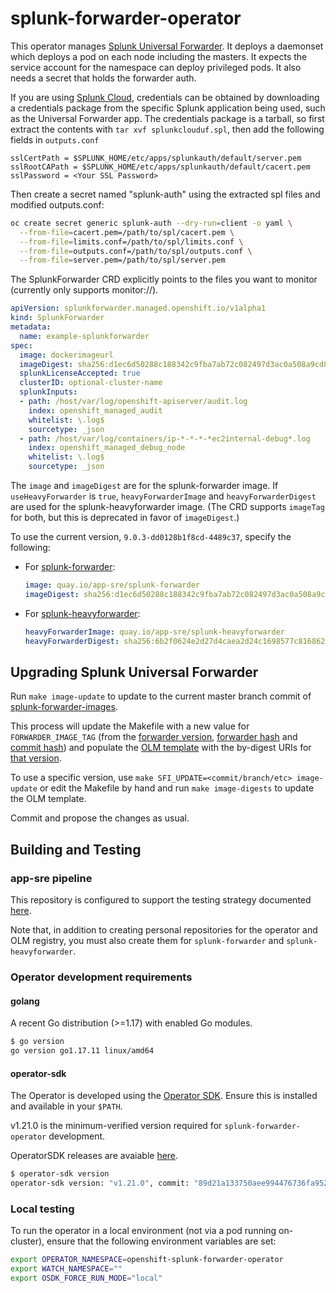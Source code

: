 # splunk-forwarder-operator

This operator manages [Splunk Universal Forwarder](https://docs.splunk.com/Documentation/Forwarder/latest/Forwarder/Abouttheuniversalforwarder). It deploys a daemonset which 
deploys a pod on each node including the masters. It expects the service account
for the namespace can deploy privileged pods. It also needs a secret that holds
the forwarder auth.

If you are using [Splunk Cloud](https://www.splunk.com/en_us/software/splunk-cloud.html), credentials can be obtained by
downloading a credentials package from the specific Splunk application being used, such as the Universal Forwarder app.
The credentials package is a tarball, so first extract the contents with `tar xvf splunkclouduf.spl`, then add the
following fields in `outputs.conf`

```
sslCertPath = $SPLUNK_HOME/etc/apps/splunkauth/default/server.pem
sslRootCAPath = $SPLUNK_HOME/etc/apps/splunkauth/default/cacert.pem
sslPassword = <Your SSL Password>
```

Then create a secret named "splunk-auth" using the extracted spl files and modified outputs.conf:

```bash
oc create secret generic splunk-auth --dry-run=client -o yaml \
  --from-file=cacert.pem=/path/to/spl/cacert.pem \
  --from-file=limits.conf=/path/to/spl/limits.conf \
  --from-file=outputs.conf=/path/to/spl/outputs.conf \
  --from-file=server.pem=/path/to/spl/server.pem
```

The SplunkForwarder CRD explicitly points to the files you want to monitor (currently only supports monitor://).

```yaml
apiVersion: splunkforwarder.managed.openshift.io/v1alpha1
kind: SplunkForwarder
metadata:
  name: example-splunkforwarder
spec:
  image: dockerimageurl
  imageDigest: sha256:d1ec6d50288c188342c9fba7ab72c082497d3ac0a508a9cd8cea4968af1e3ed8
  splunkLicenseAccepted: true
  clusterID: optional-cluster-name
  splunkInputs:
  - path: /host/var/log/openshift-apiserver/audit.log
    index: openshift_managed_audit
    whitelist: \.log$
    sourcetype: _json
  - path: /host/var/log/containers/ip-*-*-*-*ec2internal-debug*.log
    index: openshift_managed_debug_node
    whitelist: \.log$
    sourcetype: _json
```

The `image` and `imageDigest` are for the splunk-forwarder image.
If `useHeavyForwarder` is `true`, `heavyForwarderImage` and `heavyForwarderDigest` are used for the splunk-heavyforwarder image.
(The CRD supports `imageTag` for both, but this is deprecated in favor of `imageDigest`.)

To use the current version, `9.0.3-dd0128b1f8cd-4489c37`, specify the following:
- For [splunk-forwarder](https://quay.io/repository/app-sre/splunk-forwarder?tag=8.2.5-77015bc7a462-f4d16f7):
  ```yaml
  image: quay.io/app-sre/splunk-forwarder
  imageDigest: sha256:d1ec6d50288c188342c9fba7ab72c082497d3ac0a508a9cd8cea4968af1e3ed8
  ```
- For [splunk-heavyforwarder](https://quay.io/repository/app-sre/splunk-heavyforwarder?tag=8.2.5-77015bc7a462-f4d16f7):
  ```yaml
  heavyForwarderImage: quay.io/app-sre/splunk-heavyforwarder
  heavyForwarderDigest: sha256:6b2f0624e2d27d4caea2d24c1698577c81686276dc11ec5e3bdc11f453e3762b
  ```

## Upgrading Splunk Universal Forwarder

Run `make image-update` to update to the current master branch commit of [splunk-forwarder-images](https://github.com/openshift/splunk-forwarder-images/).

This process will update the Makefile with a new value for `FORWARDER_IMAGE_TAG` (from the [forwarder version](https://github.com/openshift/splunk-forwarder-images/blob/master/.splunk-version), [forwarder hash](https://github.com/openshift/splunk-forwarder-images/blob/master/.splunk-version-hash) and [commit hash](https://github.com/openshift/splunk-forwarder-images/blob/fa50892e3ea29cb19e34b287ac4a5dd42aab45ec/Makefile#L14)) and populate the [OLM template](hack/olm-registry/olm-artifacts-template.yaml) with the by-digest URIs for [that version](https://github.com/openshift/splunk-forwarder-images/#versioning-and-tagging).

To use a specific version, use `make SFI_UPDATE=<commit/branch/etc> image-update` or edit the Makefile by hand and run `make image-digests` to update the OLM template.

Commit and propose the changes as usual.

## Building and Testing

### app-sre pipeline

This repository is configured to support the testing strategy documented
[here](https://github.com/openshift/boilerplate/blob/cc252374715df1910c8f4a8846d38e7b5d00f94f/boilerplate/openshift/golang-osd-operator/app-sre.md).

Note that, in addition to creating personal repositories for the operator and
OLM registry, you must also create them for `splunk-forwarder` and `splunk-heavyforwarder`.

### Operator development requirements

#### golang

A recent Go distribution (>=1.17) with enabled Go modules.

```bash
$ go version
go version go1.17.11 linux/amd64
```

#### operator-sdk

The Operator is developed using the [Operator SDK](https://sdk.operatorframework.io/). Ensure this is installed and available in your `$PATH`.

v1.21.0 is the minimum-verified version required for `splunk-forwarder-operator` development.

OperatorSDK releases are avaiable [here](https://github.com/operator-framework/operator-sdk/releases).

```bash
$ operator-sdk version
operator-sdk version: "v1.21.0", commit: "89d21a133750aee994476736fa9523656c793588", kubernetes version: "1.23", go version: "go1.17.10", GOOS: "linux", GOARCH: "amd64"
```

### Local testing

To run the operator in a local environment (not via a pod running on-cluster), ensure that the following environment variables are set:

```bash
export OPERATOR_NAMESPACE=openshift-splunk-forwarder-operator
export WATCH_NAMESPACE=""
export OSDK_FORCE_RUN_MODE="local"
```
